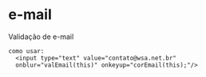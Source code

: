 # e-mail
Validação de e-mail

```
como usar:
  <input type="text" value="contato@wsa.net.br"
  onblur="valEmail(this)" onkeyup="corEmail(this);"/>
```
